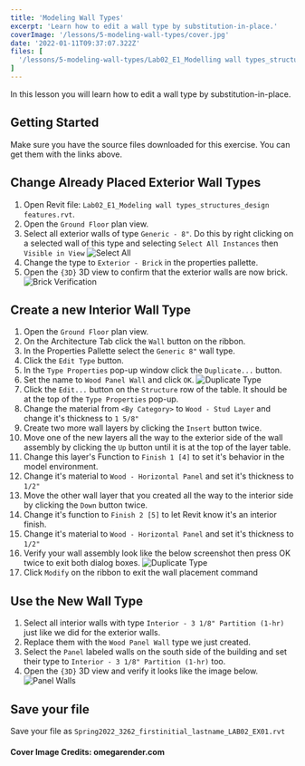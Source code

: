 ```yaml
---
title: 'Modeling Wall Types'
excerpt: 'Learn how to edit a wall type by substitution-in-place.'
coverImage: '/lessons/5-modeling-wall-types/cover.jpg'
date: '2022-01-11T09:37:07.322Z'
files: [
  '/lessons/5-modeling-wall-types/Lab02_E1_Modelling wall types_structures_design features.rvt'
]
---
```


In this lesson you will learn how to edit a wall type by substitution-in-place.

## Getting Started

Make sure you have the source files downloaded for this exercise. You can get them with the links above.

## Change Already Placed Exterior Wall Types

1. Open Revit file: ``Lab02_E1_Modeling wall types_structures_design features.rvt``.
2. Open the ``Ground Floor`` plan view.
3. Select all exterior walls of type ``Generic - 8"``. Do this by right clicking on a selected wall of this type and selecting ``Select All Instances`` then ``Visible in View``
![Select All](/lessons/5-modeling-wall-types/select-all.png)
4. Change the type to ``Exterior - Brick`` in the properties pallette.
5. Open the ``{3D}`` 3D view to confirm that the exterior walls are now brick.
![Brick Verification](/lessons/5-modeling-wall-types/brick.png)

## Create a new Interior Wall Type

1. Open the ``Ground Floor`` plan view.
2. On the Architecture Tab click the ``Wall`` button on the ribbon.
3. In the Properties Pallette select the ``Generic 8"`` wall type.
4. Click the ``Edit Type`` button.
5. In the ``Type Properties`` pop-up window click the ``Duplicate...`` button.
6. Set the name to ``Wood Panel Wall`` and click ``OK``.
![Duplicate Type](/lessons/5-modeling-wall-types/duplicate.png)
7. Click the ``Edit...`` button on the ``Structure`` row of the table. It should be at the top of the ``Type Properties`` pop-up.
8. Change the material from ``<By Category>`` to ``Wood - Stud Layer`` and change it's thickness to ``1 5/8"``
9. Create two more wall layers by clicking the ``Insert`` button twice.
10. Move one of the new layers all the way to the exterior side of the wall assembly by clicking the ``Up`` button until it is at the top of the layer table.
11. Change this layer's Function to ``Finish 1 [4]`` to set it's behavior in the model environment.
12. Change it's material to ``Wood - Horizontal Panel`` and set it's thickness to ``1/2"``
13. Move the other wall layer that you created all the way to the interior side by clicking the ``Down`` button twice.
14. Change it's function to ``Finish 2 [5]`` to let Revit know it's an interior finish.
15. Change it's material to ``Wood - Horizontal Panel`` and set it's thickness to ``1/2"``
16. Verify your wall assembly look like the below screenshot then press OK twice to exit both dialog boxes.
![Duplicate Type](/lessons/5-modeling-wall-types/wall-assembly.png)
17. Click ``Modify`` on the ribbon to exit the wall placement command

## Use the New Wall Type

1. Select all interior walls with type ``Interior - 3 1/8" Partition (1-hr)`` just like we did for the exterior walls.
2. Replace them with the ``Wood Panel Wall`` type we just created.
3. Select the ``Panel`` labeled walls on the south side of the building and set their type to ``Interior - 3 1/8" Partition (1-hr)`` too.
4. Open the ``{3D}`` 3D view and verify it looks like the image below.
![Panel Walls](/lessons/5-modeling-wall-types/panel.png)

## Save your file

Save your file as ``Spring2022_3262_firstinitial_lastname_LAB02_EX01.rvt``

#### Cover Image Credits: omegarender.com